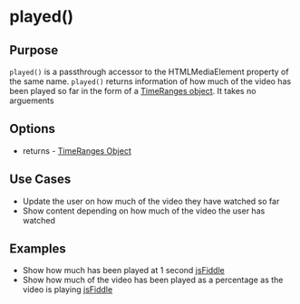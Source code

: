 # played() #

## Purpose ##

`played()` is a passthrough accessor to the HTMLMediaElement property of the same name. `played()` returns information of how much of the video has been played so far in the form of a [TimeRanges object](http://www.w3.org/TR/html5/video.html#normalized-timeranges-object).  It takes no arguements

## Options ##

* returns - [TimeRanges Object](http://www.w3.org/TR/html5/video.html#normalized-timeranges-object)

## Use Cases ##

* Update the user on how much of the video they have watched so far
* Show content depending on how much of the video the user has watched

## Examples ##

* Show how much has been played at 1 second [jsFiddle](http://jsfiddle.net/popcornjs/uWUjJ/)
* Show how much of the video has been played as a percentage as the video is playing [jsFiddle](http://jsfiddle.net/popcornjs/LkfJL/1/)

